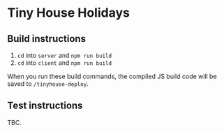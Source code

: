 # Tiny House Holidays

## Build instructions
1. `cd` into `server` and `npm run build`
2. `cd` into `client` and `npm run build`

When you run these build commands, the compiled JS build code will be saved to `/tinyhouse-deploy`.

## Test instructions
TBC.
